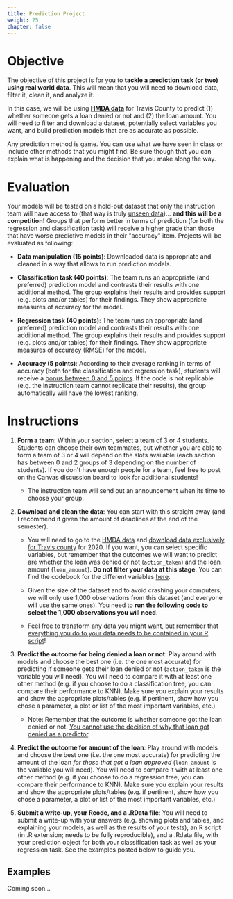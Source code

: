 ```yaml
---
title: Prediction Project
weight: 25
chapter: false
---
```


# Objective

The objective of this project is for you to **tackle a prediction task (or two) using real world data**. This will mean that you will need to download data, filter it, clean it, and analyze it. 

In this case, we will be using **[HMDA data](https://ffiec.cfpb.gov/data-browser/)** for Travis County to predict (1) whether someone gets a loan denied or not and (2) the loan amount. You will need to filter and download a dataset, potentially select variables you want, and build prediction models that are as accurate as possible.

Any prediction method is game. You can use what we have seen in class or include other methods that you might find. Be sure though that you can explain what is happening and the decision that you make along the way.

# Evaluation

Your models will be tested on a hold-out dataset that only the instruction team will have access to (that way is truly <u>unseen data</u>)... **and this will be a competition!** Groups that perform better in terms of prediction (for both the regression and classification task) will receive a higher grade than those that have worse predictive models in their "accuracy" item. Projects will be evaluated as following:

- **Data manipulation (15 points)**: Downloaded data is appropriate and cleaned in a way that allows to run prediction models.

- **Classification task (40 points)**: The team runs an appropriate (and preferred) prediction model and contrasts their results with one additional method. The group explains their results and provides support (e.g. plots and/or tables) for their findings. They show appropriate measures of accuracy for the model.

- **Regression task (40 points)**: The team runs an appropriate (and preferred) prediction model and contrasts their results with one additional method. The group explains their results and provides support (e.g. plots and/or tables) for their findings. They show appropriate measures of accuracy (RMSE) for the model.

- **Accuracy (5 points)**: According to their average ranking in terms of accuracy (both for the classification and regression task), students will receive a <u>bonus between 0 and 5 points</u>. If the code is not replicable (e.g. the instruction team cannot replicate their results), the group automatically will have the lowest ranking.

# Instructions

1. **Form a team**: Within your section, select a team of 3 or 4 students. Students can choose their own teammates, but whether you are able to form a team of 3 or 4 will depend on the slots available (each section has between 0 and 2 groups of 3 depending on the number of students). If you don't have enough people for a team, feel free to post on the Canvas discussion board to look for additional students!
	
	- The instruction team will send out an announcement when its time to choose your group.

2. **Download and clean the data**: You can start with this straight away (and I recommend it given the amount of deadlines at the end of the semester). 
	
	- You will need to go to the [HMDA data](https://ffiec.cfpb.gov/data-browser/) and <u>download data exclusively for Travis county</u> for 2020. If you want, you can select specific variables, but remember that the outcomes we will want to predict are whether the loan was denied or not (`action_taken`) and the loan amount (`loan_amount`). **Do not filter your data at this stage**. You can find the codebook for the different variables [here](https://ffiec.cfpb.gov/documentation/2021/lar-data-fields/).

	- Given the size of the dataset and to avoid crashing your computers, we will only use 1,000 observations from this dataset (and everyone will use the same ones). You need to **run the [following code](https://raw.githubusercontent.com/maibennett/sta235/main/exampleSite/content/Assignments/Project/code/STA235H_f2021_prediction_project.R) to select the 1,000 observations you will need**.

	- Feel free to transform any data you might want, but remember that <u>everything you do to your data needs to be contained in your R script</u>!

3. **Predict the outcome for being denied a loan or not**: Play around with models and choose the best one (i.e. the one most accurate) for predicting if someone gets their loan denied or not (`action_taken` is the variable you will need). You will need to compare it with at least one other method (e.g. if you choose to do a classification tree, you can compare their performance to KNN). Make sure you explain your results and show the appropriate plots/tables (e.g. if pertinent, show how you chose a parameter, a plot or list of the most important variables, etc.)
	- Note: Remember that the outcome is whether someone got the loan denied or not. <u>You cannot use the decision of why that loan got denied as a predictor</u>.

4. **Predict the outcome for amount of the loan**: Play around with models and choose the best one (i.e. the one most accurate) for predicting the amount of the loan *for those that got a loan approved* (`loan_amount` is the variable you will need). You will need to compare it with at least one other method (e.g. if you choose to do a regression tree, you can compare their performance to KNN). Make sure you explain your results and show the appropriate plots/tables (e.g. if pertinent, show how you chose a parameter, a plot or list of the most important variables, etc.)

5. **Submit a write-up, your Rcode, and a .RData file**: You will need to submit a write-up with your answers (e.g. showing plots and tables, and explaining your models, as well as the results of your tests), an R script (in .R extension; needs to be fully reproducible), and a .Rdata file, with your prediction object for both your classification task as well as your regression task. See the examples posted below to guide you.

## Examples

Coming soon...
